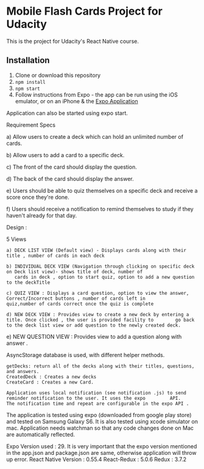 # Mobile Flash Cards  Project for Udacity

This is the project for Udacity's React Native course.

## Installation

1. Clone or download this repository
2. `npm install`
3. `npm start`
4. Follow instructions from Expo - the app can be run using the iOS emulator, or on an iPhone & the [Expo Application](https://expo.io)

Application can also be started using expo start.

Requirement Specs

a) Allow users to create a deck which can hold an unlimited number of cards.

b) Allow users to add a card to a specific deck.

c) The front of the card should display the question.

d) The back of the card should display the answer.

e) Users should be able to quiz themselves on a specific deck and receive a score once they're done.

f) Users should receive a notification to remind themselves to study if they haven't already for that day.

Design :

 5 Views

    a) DECK LIST VIEW (Default view) - Displays cards along with their title , number of cards in each deck

    b) INDIVIDUAL DECK VIEW (Navigation through clicking on specific deck on Deck list view)- shows title of deck, number of
       cards in deck , option to start quiz, option to add a new question to the deckTitle

    c) QUIZ VIEW : Displays a card question, option to view the answer, Correct/Incorrect buttons , number of cards left in          quiz,number of cards correct once the quiz is complete

    d) NEW DECK VIEW : Provides view to create a new deck by entering a title. Once clicked , the user is provided facility to        go back to the deck list view or add question to the newly created deck.
   
   e) NEW QUESTION VIEW : Provides view to add a question along with answer .


AsyncStorage database is used, with different helper methods.

    getDecks: return all of the decks along with their titles, questions, and answers.
    CreatedDeck : Creates a new decks
    CreateCard : Creates a new Card.

    Application uses local notification (see notification .js) to send reminder notification to the user. It uses the expo         API.
    The notification time and repeat are configurable in the expo API .

The application is tested using expo (downloaded from google play store) and tested on Samsung Galaxy S6. It is also tested
using xcode simulator on mac.  Application needs watchman so that any code changes done on Mac are  automatically reflected.

Expo Version used : 29. It is very important that the expo version mentioned in the app.json and package.json are same, otherwise application will throw up error.
React Native Version : 0.55.4
React-Redux : 5.0.6
Redux : 3.7.2
